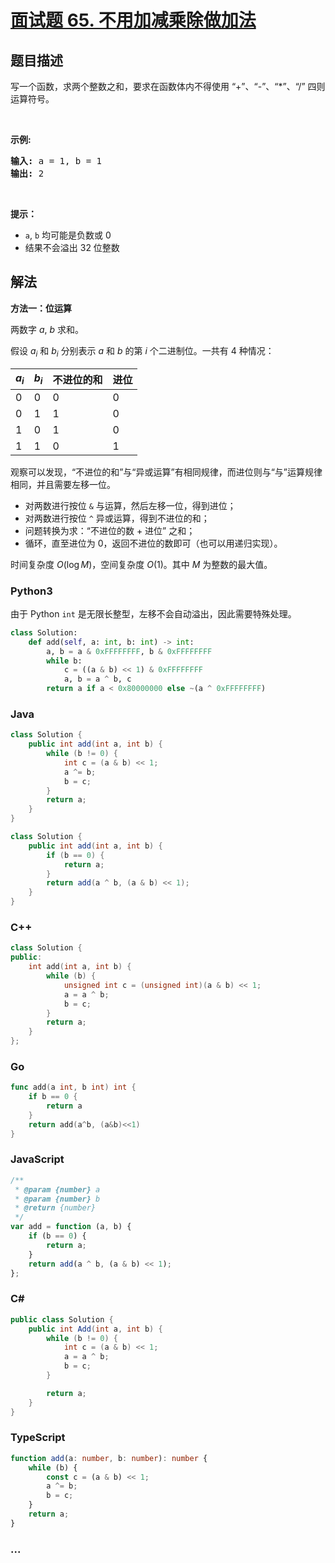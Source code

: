 # [面试题 65. 不用加减乘除做加法](https://leetcode.cn/problems/bu-yong-jia-jian-cheng-chu-zuo-jia-fa-lcof/)

## 题目描述

<!-- 这里写题目描述 -->

<p>写一个函数，求两个整数之和，要求在函数体内不得使用 &ldquo;+&rdquo;、&ldquo;-&rdquo;、&ldquo;*&rdquo;、&ldquo;/&rdquo; 四则运算符号。</p>

<p>&nbsp;</p>

<p><strong>示例:</strong></p>

<pre><strong>输入:</strong> a = 1, b = 1
<strong>输出:</strong> 2</pre>

<p>&nbsp;</p>

<p><strong>提示：</strong></p>

<ul>
	<li><code>a</code>,&nbsp;<code>b</code>&nbsp;均可能是负数或 0</li>
	<li>结果不会溢出 32 位整数</li>
</ul>

## 解法

<!-- 这里可写通用的实现逻辑 -->

**方法一：位运算**

两数字 $a$, $b$ 求和。

假设 $a_i$ 和 $b_i$ 分别表示 $a$ 和 $b$ 的第 $i$ 个二进制位。一共有 $4$ 种情况：

| $a_i$ | $b_i$ | 不进位的和 | 进位 |
| ----- | ----- | ---------- | ---- |
| 0     | 0     | 0          | 0    |
| 0     | 1     | 1          | 0    |
| 1     | 0     | 1          | 0    |
| 1     | 1     | 0          | 1    |

观察可以发现，“不进位的和”与“异或运算”有相同规律，而进位则与“与”运算规律相同，并且需要左移一位。

-   对两数进行按位 `&` 与运算，然后左移一位，得到进位；
-   对两数进行按位 `^` 异或运算，得到不进位的和；
-   问题转换为求：“不进位的数 + 进位” 之和；
-   循环，直至进位为 $0$，返回不进位的数即可（也可以用递归实现）。

时间复杂度 $O(\log M)$，空间复杂度 $O(1)$。其中 $M$ 为整数的最大值。

<!-- tabs:start -->

### **Python3**

<!-- 这里可写当前语言的特殊实现逻辑 -->

由于 Python `int` 是无限长整型，左移不会自动溢出，因此需要特殊处理。

```python
class Solution:
    def add(self, a: int, b: int) -> int:
        a, b = a & 0xFFFFFFFF, b & 0xFFFFFFFF
        while b:
            c = ((a & b) << 1) & 0xFFFFFFFF
            a, b = a ^ b, c
        return a if a < 0x80000000 else ~(a ^ 0xFFFFFFFF)
```

### **Java**

<!-- 这里可写当前语言的特殊实现逻辑 -->

```java
class Solution {
    public int add(int a, int b) {
        while (b != 0) {
            int c = (a & b) << 1;
            a ^= b;
            b = c;
        }
        return a;
    }
}
```

```java
class Solution {
    public int add(int a, int b) {
        if (b == 0) {
            return a;
        }
        return add(a ^ b, (a & b) << 1);
    }
}
```

### **C++**

```cpp
class Solution {
public:
    int add(int a, int b) {
        while (b) {
            unsigned int c = (unsigned int)(a & b) << 1;
            a = a ^ b;
            b = c;
        }
        return a;
    }
};
```

### **Go**

```go
func add(a int, b int) int {
	if b == 0 {
		return a
	}
	return add(a^b, (a&b)<<1)
}
```

### **JavaScript**

```js
/**
 * @param {number} a
 * @param {number} b
 * @return {number}
 */
var add = function (a, b) {
    if (b == 0) {
        return a;
    }
    return add(a ^ b, (a & b) << 1);
};
```

### **C#**

```cs
public class Solution {
    public int Add(int a, int b) {
        while (b != 0) {
            int c = (a & b) << 1;
            a = a ^ b;
            b = c;
        }

        return a;
    }
}
```

### **TypeScript**

```ts
function add(a: number, b: number): number {
    while (b) {
        const c = (a & b) << 1;
        a ^= b;
        b = c;
    }
    return a;
}
```

### **...**

```

```

<!-- tabs:end -->

